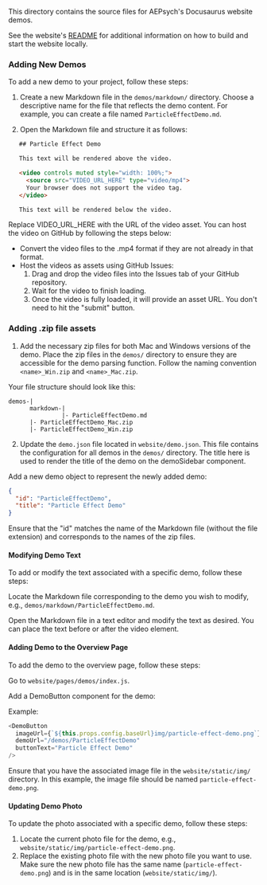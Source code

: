 This directory contains the source files for AEPsych's Docusaurus website demos.

See the website's [README](../website/README.md) for additional information on how to build and start the website locally.

### Adding New Demos

To add a new demo to your project, follow these steps:

1. Create a new Markdown file in the `demos/markdown/` directory. Choose a descriptive name for the file that reflects the demo content. For example, you can create a file named `ParticleEffectDemo.md`.

2. Open the Markdown file and structure it as follows:

```markdown
   ## Particle Effect Demo

   This text will be rendered above the video.

   <video controls muted style="width: 100%;">
     <source src="VIDEO_URL_HERE" type="video/mp4">
     Your browser does not support the video tag.
   </video>

   This text will be rendered below the video.
```

Replace VIDEO_URL_HERE with the URL of the video asset. You can host the video on GitHub by following the steps below:

- Convert the video files to the .mp4 format if they are not already in that format.
- Host the videos as assets using GitHub Issues:
    1) Drag and drop the video files into the Issues tab of your GitHub repository.
    2) Wait for the video to finish loading.
    3) Once the video is fully loaded, it will provide an asset URL. You don't need to hit the "submit" button.

### Adding .zip file assets
1) Add the necessary zip files for both Mac and Windows versions of the demo. Place the zip files in the `demos/` directory to ensure they are accessible for the demo parsing function. Follow the naming convention `<name>_Win.zip` and `<name>_Mac.zip`.

Your file structure should look like this:
```
demos-|
      markdown-|
               |- ParticleEffectDemo.md
      |- ParticleEffectDemo_Mac.zip
      |- ParticleEffectDemo_Win.zip
```
2) Update the `demo.json` file located in `website/demo.json`. This file contains the configuration for all demos in the `demos/` directory. The title here is used to render the title of the demo on the demoSidebar component.

Add a new demo object to represent the newly added demo:
```json
{
  "id": "ParticleEffectDemo",
  "title": "Particle Effect Demo"
}
```

Ensure that the "id" matches the name of the Markdown file (without the file extension) and corresponds to the names of the zip files.

#### Modifying Demo Text
To add or modify the text associated with a specific demo, follow these steps:

Locate the Markdown file corresponding to the demo you wish to modify, e.g., `demos/markdown/ParticleEffectDemo.md`.

Open the Markdown file in a text editor and modify the text as desired. You can place the text before or after the video element.

#### Adding Demo to the Overview Page
To add the demo to the overview page, follow these steps:

Go to `website/pages/demos/index.js`.

Add a DemoButton component for the demo:

Example:
```js
<DemoButton
  imageUrl={`${this.props.config.baseUrl}img/particle-effect-demo.png`}
  demoUrl="/demos/ParticleEffectDemo"
  buttonText="Particle Effect Demo"
/>
```
Ensure that you have the associated image file in the `website/static/img/` directory. In this example, the image file should be named `particle-effect-demo.png`.

#### Updating Demo Photo
To update the photo associated with a specific demo, follow these steps:

1) Locate the current photo file for the demo, e.g., `website/static/img/particle-effect-demo.png`.
2) Replace the existing photo file with the new photo file you want to use. Make sure the new photo file has the same name (`particle-effect-demo.png`) and is in the same location (`website/static/img/`).
